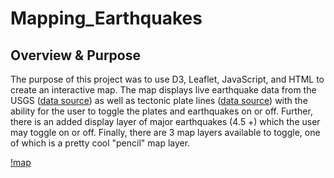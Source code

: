 # Mapping_Earthquakes

## Overview & Purpose
The purpose of this project was to use D3, Leaflet, JavaScript, and HTML to create an interactive map. The map displays live earthquake data from the USGS ([data source](https://earthquake.usgs.gov/earthquakes/feed/v1.0/geojson.php)) as well as tectonic plate lines ([data source](https://raw.githubusercontent.com/fraxen/tectonicplates/master/GeoJSON/PB2002_boundaries.json)) with the ability for the user to toggle the plates and earthquakes on or off. Further, there is an added display layer of major earthquakes (4.5 +) which the user may toggle on or off. Finally, there are 3 map layers available to toggle, one of which is a pretty cool "pencil" map layer.

[!map](https://github.com/conorwhanson/Mapping_Earthquakes/blob/main/Earthquake_Challenge/static/resources/map1.png)